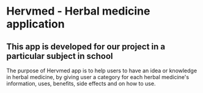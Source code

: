 # Hervmed - Herbal medicine application

## This app is developed for our project in a particular subject in school

The purpose of Hervmed app is to help users to have an idea or knowledge in herbal medicine, by giving user a category for each herbal medicine's information, uses, benefits,
side effects and on how to use.
